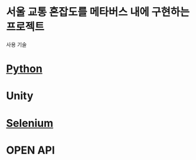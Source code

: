 # 서울 교통 혼잡도를 메타버스 내에 구현하는 프로젝트
사용 기술
# [Python](https://github.com/JoeHeeJae/MB_Miniproj2/blob/439953eacfc156f908b96d4a98e13bb9f7e538a5/folium.ipynb) 
# Unity
# [Selenium](https://github.com/JoeHeeJae/MB_Miniproj2/blob/439953eacfc156f908b96d4a98e13bb9f7e538a5/openapi%20%EC%85%80%EB%A0%88%EB%8B%88%EC%9B%80.ipynb)
# OPEN API
